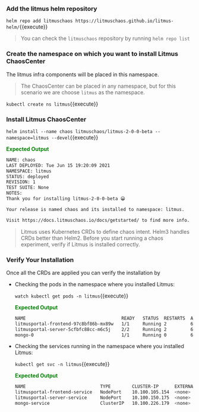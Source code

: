 <br>

### Add the litmus helm repository

`helm repo add litmuschaos https://litmuschaos.github.io/litmus-helm/`{{execute}}

> You can check the `litmuschaos` repository by running `helm repo list`

### Create the namespace on which you want to install Litmus ChaosCenter

The litmus infra components will be placed in this namespace.

> The ChaosCenter can be placed in any namespace, but for this scenario we are choose `litmus` as the namespace.

`kubectl create ns litmus`{{execute}}

### Install Litmus ChaosCenter

`helm install --name chaos litmuschaos/litmus-2-0-0-beta --namespace=litmus --devel`{{execute}}

<span style="color:green">**Expected Output**</span>

```bash
NAME: chaos
LAST DEPLOYED: Tue Jun 15 19:20:09 2021
NAMESPACE: litmus
STATUS: deployed
REVISION: 1
TEST SUITE: None
NOTES:
Thank you for installing litmus-2-0-0-beta 😀

Your release is named chaos and its installed to namespace: litmus.

Visit https://docs.litmuschaos.io/docs/getstarted/ to find more info.
```

> Litmus uses Kubernetes CRDs to define chaos intent. Helm3 handles CRDs better than Helm2. Before you start running a chaos experiment, verify if Litmus is installed correctly.

### Verify Your Installation

Once all the CRDs are applied you can verify the installation by

- Checking the pods in the namespace where you installed Litmus:

  `watch kubectl get pods -n litmus`{{execute}}

  <span style="color:green">**Expected Output**</span>

  ```bash
  NAME                                    READY   STATUS  RESTARTS  AGE
  litmusportal-frontend-97c8bf86b-mx89w   1/1     Running 2         6m24s
  litmusportal-server-5cfbfc88cc-m6c5j    2/2     Running 2         6m19s
  mongo-0                                 1/1     Running 0         6m16s
  ```

- Checking the services running in the namespace where you installed Litmus:

  `kubectl get svc -n litmus`{{execute}}

  <span style="color:green">**Expected Output**</span>

  ```bash
  NAME                            TYPE        CLUSTER-IP      EXTERNAL-IP PORT(S)                       AGE
  litmusportal-frontend-service   NodePort    10.100.105.154  <none>      9091:30229/TCP                7m14s
  litmusportal-server-service     NodePort    10.100.150.175  <none>      9002:30479/TCP,9003:31949/TCP 7m8s
  mongo-service                   ClusterIP   10.100.226.179  <none>      27017/TCP                     7m6s
  ```
